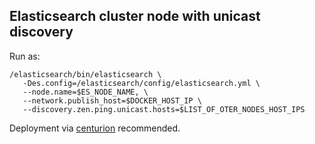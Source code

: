 ## Elasticsearch cluster node with unicast discovery

Run as:

````
/elasticsearch/bin/elasticsearch \
   -Des.config=/elasticsearch/config/elasticsearch.yml \
   --node.name=$ES_NODE_NAME, \
   --network.publish_host=$DOCKER_HOST_IP \
   --discovery.zen.ping.unicast.hosts=$LIST_OF_OTER_NODES_HOST_IPS
````

Deployment via [centurion](https://github.com/newrelic/centurion) recommended.
